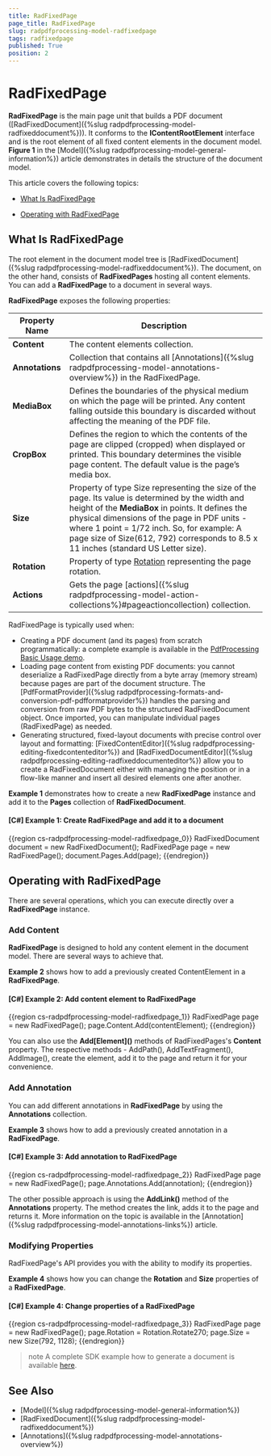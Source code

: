 ```yaml
---
title: RadFixedPage
page_title: RadFixedPage
slug: radpdfprocessing-model-radfixedpage
tags: radfixedpage
published: True
position: 2
---
```


# RadFixedPage

__RadFixedPage__ is the main page unit that builds a PDF document ([RadFixedDocument]({%slug radpdfprocessing-model-radfixeddocument%})). It conforms to the __IContentRootElement__ interface and is the root element of all fixed content elements in the document model. __Figure 1__ in the [Model]({%slug radpdfprocessing-model-general-information%}) article demonstrates in details the structure of the document model.   

This article covers the following topics:
      
* [What Is RadFixedPage](#what-is-radfixedpage)

* [Operating with RadFixedPage](#operating-with-radfixedpage)

## What Is RadFixedPage

The root element in the document model tree is [RadFixedDocument]({%slug radpdfprocessing-model-radfixeddocument%}). The document, on the other hand, consists of __RadFixedPages__ hosting all content elements. You can add a __RadFixedPage__ to a document in several ways.     

__RadFixedPage__ exposes the following properties:        

|Property Name|Description|
|----|----|
|__Content__|The content elements collection.|
|__Annotations__|Collection that contains all [Annotations]({%slug radpdfprocessing-model-annotations-overview%}) in the RadFixedPage.|
|__MediaBox__|Defines the boundaries of the physical medium on which the page will be printed. Any content falling outside this boundary is discarded without affecting the meaning of the PDF file. | 
|__CropBox__| Defines the region to which the contents of the page are clipped (cropped) when displayed or printed. This boundary determines the visible page content. The default value is the page’s media box. |
|__Size__|Property of type Size representing the size of the page. Its value is determined by the width and height of the **MediaBox** in points. It defines the physical dimensions of the page in PDF units - where 1 point = 1/72 inch. So, for example: A page size of Size(612, 792) corresponds to 8.5 x 11 inches (standard US Letter size).|1
|__Rotation__|Property of type [Rotation](https://docs.telerik.com/devtools/document-processing/api/Telerik.Windows.Documents.Fixed.Model.Data.Rotation.html) representing the page rotation.|
|**Actions**|Gets the page [actions]({%slug radpdfprocessing-model-action-collections%}#pageactioncollection) collection.|        

RadFixedPage is typically used when:

* Creating a PDF document (and its pages) from scratch programmatically: a complete example is available in the [PdfProcessing Basic Usage demo](https://demos.telerik.com/document-processing/pdfprocessing).
* Loading page content from existing PDF documents: you cannot deserialize a RadFixedPage directly from a byte array (memory stream) because pages are part of the document structure. The [PdfFormatProvider]({%slug radpdfprocessing-formats-and-conversion-pdf-pdfformatprovider%}) handles the parsing and conversion from raw PDF bytes to the structured RadFixedDocument object. Once imported, you can manipulate individual pages (RadFixedPage) as needed.
* Generating structured, fixed-layout documents with precise control over layout and formatting: [FixedContentEditor]({%slug radpdfprocessing-editing-fixedcontenteditor%}) and [RadFixedDocumentEditor]({%slug radpdfprocessing-editing-radfixeddocumenteditor%}) allow you to create a RadFixedDocument either with managing the position or in a flow-like manner and insert all desired elements one after another.

__Example 1__ demonstrates how to create a new __RadFixedPage__ instance and add it to the __Pages__ collection of __RadFixedDocument__.  

#### __[C#] Example 1: Create RadFixedPage and add it to a document__ 

{{region cs-radpdfprocessing-model-radfixedpage_0}}
	RadFixedDocument document = new RadFixedDocument();
	RadFixedPage page = new RadFixedPage();
	document.Pages.Add(page);
{{endregion}}

## Operating with RadFixedPage

There are several operations, which you can execute directly over a __RadFixedPage__ instance.

### Add Content

__RadFixedPage__ is designed to hold any content element in the document model. There are several ways to achieve that.   

__Example 2__ shows how to add a previously created ContentElement in a __RadFixedPage__.
            
#### __[C#] Example 2: Add content element to RadFixedPage__

{{region cs-radpdfprocessing-model-radfixedpage_1}}
	RadFixedPage page = new RadFixedPage();
	page.Content.Add(contentElement);
{{endregion}}

You can also use the __Add\[Element]()__ methods of RadFixedPages's __Content__ property. The respective methods - AddPath(), AddTextFragment(), AddImage(), create the element, add it to the page and return it for your convenience.            

### Add Annotation

You can add different annotations in __RadFixedPage__ by using the __Annotations__ collection.           

__Example 3__ shows how to add a previously created annotation in a __RadFixedPage__.
            

#### __[C#] Example 3: Add annotation to RadFixedPage__

{{region cs-radpdfprocessing-model-radfixedpage_2}}
	RadFixedPage page = new RadFixedPage();
	page.Annotations.Add(annotation);
{{endregion}}

The other possible approach is using the __AddLink()__ method of the __Annotations__ property. The method creates the link, adds it to the page and returns it. More information on the topic is available in the [Annotation]({%slug radpdfprocessing-model-annotations-links%}) article.          

### Modifying Properties

RadFixedPage's API provides you with the ability to modify its properties.
            
__Example 4__ shows how you can change the __Rotation__ and __Size__ properties of a __RadFixedPage__.
            

#### __[C#] Example 4: Change properties of a RadFixedPage__

{{region cs-radpdfprocessing-model-radfixedpage_3}}
	RadFixedPage page = new RadFixedPage();
	page.Rotation = Rotation.Rotate270;
	page.Size = new Size(792, 1128);
{{endregion}}

>note A complete SDK example how to generate a document is available [here](https://github.com/telerik/document-processing-sdk/tree/master/PdfProcessing/GenerateDocument).

## See Also

 * [Model]({%slug radpdfprocessing-model-general-information%})
 * [RadFixedDocument]({%slug radpdfprocessing-model-radfixeddocument%})
 * [Annotations]({%slug radpdfprocessing-model-annotations-overview%})
